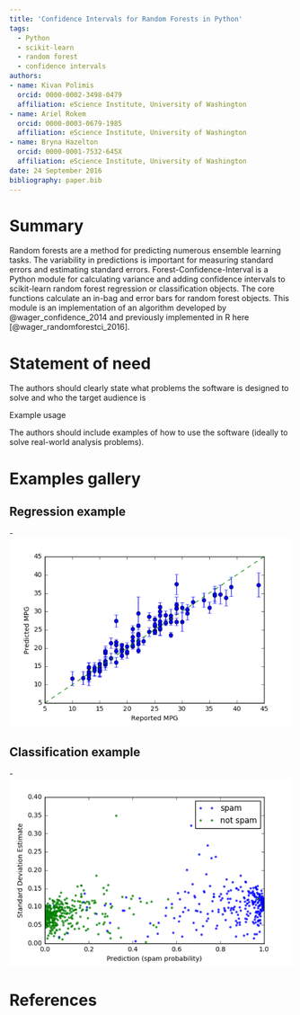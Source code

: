 ```yaml
---
title: 'Confidence Intervals for Random Forests in Python'
tags:
  - Python
  - scikit-learn
  - random forest 
  - confidence intervals
authors:
- name: Kivan Polimis
  orcid: 0000-0002-3498-0479
  affiliation: eScience Institute, University of Washington
- name: Ariel Rokem
  orcid: 0000-0003-0679-1985
  affiliation: eScience Institute, University of Washington
- name: Bryna Hazelton
  orcid: 0000-0001-7532-645X
  affiliation: eScience Institute, University of Washington
date: 24 September 2016
bibliography: paper.bib
---
```


# Summary
Random forests are a method for predicting numerous ensemble learning tasks. The variability in predictions is important for measuring standard errors and estimating standard errors. Forest-Confidence-Interval is a Python module for calculating variance and adding confidence intervals to scikit-learn random forest regression or classification objects. The core functions calculate an in-bag and error bars for random forest objects. This module is an implementation of an algorithm developed by @wager_confidence_2014 and previously implemented in R here [@wager_randomforestci_2016].

# Statement of need

The authors should clearly state what problems the software is designed to solve and who the target audience is

Example usage

The authors should include examples of how to use the software (ideally to solve real-world analysis problems).

# Examples gallery
## Regression example
-![plot-mpg](plot_mpg.png)

## Classification example
-![plot-spam](plot_spam.png)


# References
